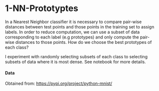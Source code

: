# 1-NN-Prototyptes

In a Nearest Neighbor classifier it is necessary to compare pair-wise distances between test points and those points in the training set to assign labels. In order to reduce computation, we can use a subset of data corresponding to each label (e.g prototypes) and only compute the pair-wise distances to those points. How do we choose the best prototypes of each class? 

I experiment with randomly selecting subsets of each class to selecting subsets of data where it is most dense. See notebook for more details. 

#### Data 

Obtained from: https://pypi.org/project/python-mnist/
